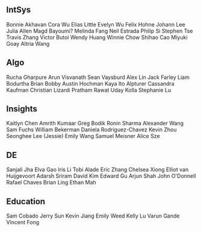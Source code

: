 ## IntSys
Bonnie Akhavan
Cora Wu
Elias Little
Evelyn Wu
Felix Hohne
Johann Lee
Julia Allen
Magd Bayoumi?
Melinda Fang
Neil Estrada
Philip Si
Stephen Tse
Travis Zhang
Victor Butoi
Wendy Huang
Winnie Chow
Shihao Cao
Miyuki Goay
Altria Wang

## Algo
Rucha Gharpure
Arun Visvanath
Sean Vaysburd
Alex Lin
Jack Farley
Liam Bodurtha
Brian Bobby
Austin Hochman
Kaya Ito Alpturer
Cassandra Kaufman
Christian Lizardi
Pratham Rawat
Uday Kolla
Stephanie Lu

## Insights
Kaitlyn Chen
Amrith Kumaar
Greg Bodik
Ronin Sharma
Alexander Wang
Sam Fuchs
William Bekerman
Daniela Rodriguez-Chavez
Kevin Zhou
Seonghee Lee (Jessie)
Emily Wang
Samuel Meisner
Alice Sze

## DE
Sanjali Jha
Elva Gao
Iris Li
Tobi Alade
Eric Zhang
Chelsea Xiong
Elliot van Huijgevoort
Adarsh Sriram
David Kim
Edward Gu
Arjun Shah
John O'Donnell
Rafael Chaves
Brian Ling
Ethan Mah

## Education
Sam Cobado
Jerry Sun
Kevin Jiang
Emily Weed
Kelly Lu
Varun Gande
Vincent Fong
